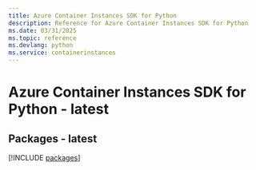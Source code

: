 ```yaml
---
title: Azure Container Instances SDK for Python
description: Reference for Azure Container Instances SDK for Python
ms.date: 03/31/2025
ms.topic: reference
ms.devlang: python
ms.service: containerinstances
---
```

# Azure Container Instances SDK for Python - latest
## Packages - latest
[!INCLUDE [packages](container-instances-index.md)]